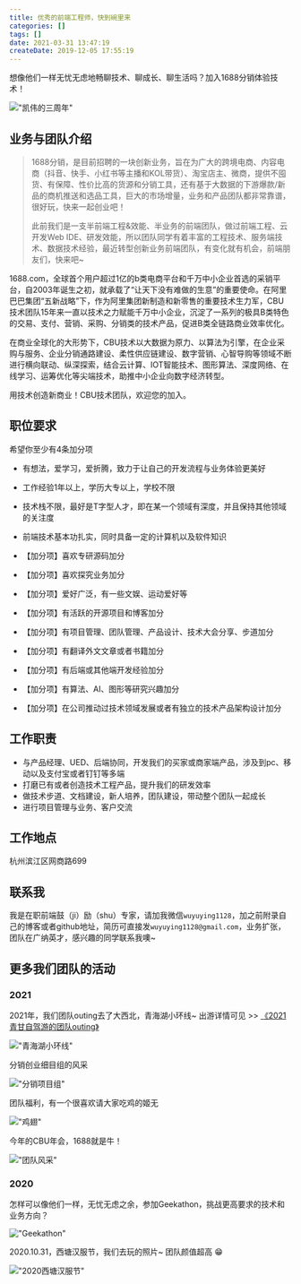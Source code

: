 ```yaml
---
title: 优秀的前端工程师，快到碗里来
categories: []
tags: []
date: 2021-03-31 13:47:19
createDate: 2019-12-05 17:55:19
---
```


想像他们一样无忧无虑地畅聊技术、聊成长、聊生活吗？加入1688分销体验技术！

!["凯伟的三周年"](https://wyy-static.oss-cn-guangzhou.aliyuncs.com/xx/career/hezhao.jpg)

## 业务与团队介绍

> 1688分销，是目前招聘的一块创新业务，旨在为广大的跨境电商、内容电商（抖音、快手、小红书等主播和KOL带货）、淘宝店主、微商，提供不囤货、有保障、性价比高的货源和分销工具，还有基于大数据的下游爆款/新品的商机推送和选品工具，巨大的市场增量，业务和产品团队都非常靠谱，很好玩，快来一起创业吧！  
>  
> 此前我们是一支半前端工程&效能、半业务的前端团队，做过前端工程、云开发Web IDE、研发效能，所以团队同学有着丰富的工程技术、服务端技术、数据技术经验，最近转型创新业务前端团队，有变化就有机会，前端朋友们，快来吧~

1688.com，全球首个用户超过1亿的b类电商平台和千万中小企业首选的采销平台，自2003年诞生之初，就承载了“让天下没有难做的生意”的重要使命。在阿里巴巴集团“五新战略”下，作为阿里集团新制造和新零售的重要技术生力军，CBU技术团队15年来一直以技术之力赋能千万中小企业，沉淀了一系列的极具B类特色的交易、支付、营销、采购、分销类的技术产品，促进B类全链路商业效率优化。

在商业全球化的大形势下，CBU技术以大数据为原力、以算法为引擎，在企业采购与服务、企业分销通路建设、柔性供应链建设、数字营销、心智导购等领域不断进行横向联动、纵深探索，结合云计算、IOT智能技术、图形算法、深度网络、在线学习、运筹优化等尖端技术，助推中小企业向数字经济转型。

用技术创造新商业！CBU技术团队，欢迎您的加入。

## 职位要求

希望你至少有4条加分项

- 有想法，爱学习，爱折腾，致力于让自己的开发流程与业务体验更美好

- 工作经验1年以上，学历大专以上，学校不限

- 技术栈不限，最好是T字型人才，即在某一个领域有深度，并且保持其他领域的关注度

- 前端技术基本功扎实，同时具备一定的计算机以及软件知识

- 【加分项】喜欢专研源码加分

- 【加分项】喜欢探究业务加分

- 【加分项】爱好广泛，有一些文娱、运动爱好等

- 【加分项】有活跃的开源项目和博客加分

- 【加分项】有项目管理、团队管理、产品设计、技术大会分享、步道加分

- 【加分项】有翻译外文文章或者书籍加分

- 【加分项】有后端或其他端开发经验加分

- 【加分项】有算法、AI、图形等研究兴趣加分

- 【加分项】在公司推动过技术领域发展或者有独立的技术产品架构设计加分

## 工作职责

- 与产品经理、UED、后端协同，开发我们的买家或商家端产品，涉及到pc、移动以及支付宝或者钉钉等多端
- 打磨已有或者创造技术工程产品，提升我们的研发效率
- 做技术步道、文档建设，新人培养，团队建设，带动整个团队一起成长
- 进行项目管理与业务、客户交流

## 工作地点

杭州滨江区网商路699

## 联系我

我是在职前端鼓（ji）励（shu）专家，请加我微信`wuyuying1128`，加之前附录自己的博客或者github地址，简历可直接发`wuyuying1128@gmail.com`，业务扩张，团队在广纳英才，感兴趣的同学联系我噢~

## 更多我们团队的活动

### 2021

2021年，我们团队outing去了大西北，青海湖小环线~ 出游详情可见 >> [《2021 青甘自驾游的团队outing》](https://wuyuying.com/2021-qinghaihu/)

!["青海湖小环线"](https://wyy-static.oss-cn-guangzhou.aliyuncs.com/xx/career/Snapseed.jpg)

分销创业细目组的风采

!["分销项目组"](https://wyy-static.oss-cn-guangzhou.aliyuncs.com/xx/career/work.jpg)

团队福利，有一个很喜欢请大家吃鸡的姬无

!["鸡翅"](https://wyy-static.oss-cn-guangzhou.aliyuncs.com/xx/career/chicken-wing.jpg)

今年的CBU年会，1688就是牛！

!["团队风采"](https://wyy-static.oss-cn-guangzhou.aliyuncs.com/xx/career/1688.jpg)

### 2020

怎样可以像他们一样，无忧无虑之余，参加Geekathon，挑战更高要求的技术和业务方向？

!["Geekathon"](https://wyy-static.oss-cn-guangzhou.aliyuncs.com/xx/career/geekathon.jpg)

2020.10.31，西塘汉服节，我们去玩的照片~ 团队颜值超高 😁

!["2020西塘汉服节"](https://wyy-static.oss-cn-guangzhou.aliyuncs.com/xx/xitang-1031.jpg)
